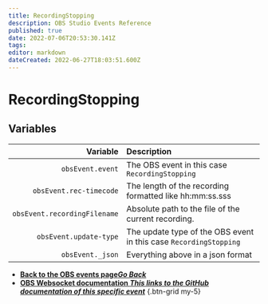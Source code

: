 ```yaml
---
title: RecordingStopping
description: OBS Studio Events Reference
published: true
date: 2022-07-06T20:53:30.141Z
tags:
editor: markdown
dateCreated: 2022-06-27T18:03:51.600Z
---
```


# RecordingStopping

## Variables

| Variable | Description |
|---------:|:------------|
| `obsEvent.event` | The OBS event in this case `RecordingStopping`
| `obsEvent.rec-timecode` | The length of the recording formatted like hh:mm:ss.sss |
| `obsEvent.recordingFilename` | Absolute path to the file of the current recording. |
| `obsEvent.update-type` | The update type of the OBS event in this case `RecordingStopping`
| `obsEvent._json` | Everything above in a json format

- [<i class="mdi mdi-chevron-left"></i>**Back to the OBS events page*Go Back***](/en/Broadcasters/OBS/Events)
- [<i class="mdi mdi-github"></i> **OBS Websocket documentation *This links to the GitHub documentation of this specific event***](https://github.com/obsproject/obs-websocket/blob/4.x-current/docs/generated/protocol.md#recordingstopping)
{.btn-grid my-5}
